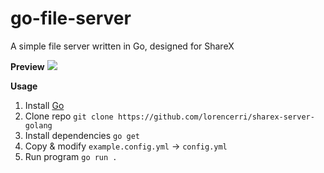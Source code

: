 # go-file-server

A simple file server written in Go, designed for ShareX

**Preview**
![](https://i.imgur.com/IyUO5D2.gif)

**Usage**

1. Install [Go](https://go.dev)
2. Clone repo `git clone https://github.com/lorencerri/sharex-server-golang`
3. Install dependencies `go get`
4. Copy & modify `example.config.yml` -> `config.yml`
5. Run program `go run .`

